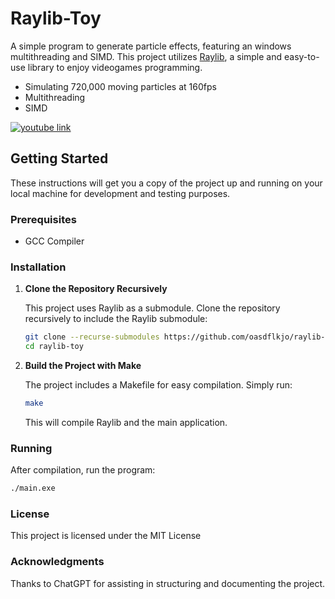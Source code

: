 # Raylib-Toy

A simple program to generate particle effects, featuring an windows multithreading and SIMD. This project utilizes [Raylib](https://www.raylib.com/), a simple and easy-to-use library to enjoy videogames programming.

- Simulating 720,000 moving particles at 160fps
- Multithreading
- SIMD

[![youtube link](https://img.youtube.com/vi/_Yh6UAYJCzw/0.jpg)](https://www.youtube.com/watch?v=_Yh6UAYJCzw)

## Getting Started

These instructions will get you a copy of the project up and running on your local machine for development and testing purposes.

### Prerequisites

- GCC Compiler

### Installation

1. **Clone the Repository Recursively**

    This project uses Raylib as a submodule. Clone the repository recursively to include the Raylib submodule:

    ```bash
    git clone --recurse-submodules https://github.com/oasdflkjo/raylib-toy.git
    cd raylib-toy
    ```

2. **Build the Project with Make**

    The project includes a Makefile for easy compilation. Simply run:

    ```bash
    make
    ```

    This will compile Raylib and the main application.

### Running

After compilation, run the program:

```bash
./main.exe
```

### License

This project is licensed under the MIT License

### Acknowledgments

Thanks to ChatGPT for assisting in structuring and documenting the project.
